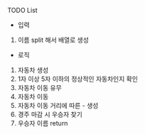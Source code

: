 TODO List
- 입력
1. 이름 split 해서 배열로 생성

- 로직
1. 자동차 생성
2. 1자 이상 5자 이하의 정상적인 자동차인지 확인
3. 자동차 이동 유무
4. 자동차 이동
5. 자동차 이동 거리에 따른 - 생성
6. 경주 마감 시 우승자 찾기
7. 우승자 이름 return
